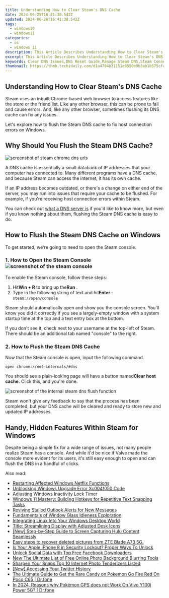```yaml
---
title: Understanding How to Clear Steam's DNS Cache
date: 2024-06-25T16:41:38.542Z
updated: 2024-06-26T16:41:38.542Z
tags:
  - windows10
  - windows11
categories:
  - os
  - windows 11
description: This Article Describes Understanding How to Clear Steam's DNS Cache
excerpt: This Article Describes Understanding How to Clear Steam's DNS Cache
keywords: Clear DNS Issues,DNS Reset Guide,Manage Steam DNS,Steam Connectivity Fixes,DNS Caching Solutions,Stream Data Optimization,Remove Steam Cache Errors
thumbnail: https://thmb.techidaily.com/d1a4704b31151e9550e9b3ab1b575cfa25b0e8f640c5b81b3310074251149c70.jpg
---
```


## Understanding How to Clear Steam's DNS Cache

 Steam uses an inbuilt Chrome-based web browser to access features like the store or the friend list. Like any other browser, this can be prone to fail and cause errors. And, like any other browser, sometimes flushing its DNS cache can fix any issues.

 Let's explore how to flush the Steam DNS cache to fix host connection errors on Windows.

## Why Should You Flush the Steam DNS Cache?

![screenshot of steam chrome dns urls](https://static1.makeuseofimages.com/wordpress/wp-content/uploads/2023/01/screenshot_of_steam_chrome_urls.jpg)

 A DNS cache is essentially a small databank of IP addresses that your computer has connected to. Many different programs have a DNS cache, and because Steam can access the internet, it has its own cache.

 If an IP address becomes outdated, or there's a change on either end of the server, you may run into issues that require your cache to be flushed. For example, if you're receiving host connection errors within Steam.

 You can check out [what a DNS server is](https://www.makeuseof.com/tag/what-is-dns-server/) if you'd like to know more, but even if you know nothing about them, flushing the Steam DNS cache is easy to do.

## How to Flush the Steam DNS Cache on Windows

To get started, we're going to need to open the Steam console.

### 1\. How to Open the Steam Console ![screenshot of the steam console](https://static1.makeuseofimages.com/wordpress/wp-content/uploads/2023/01/screenshot_of_steam_console.jpg)

To enable the Steam console, follow these steps:

1. Hit**Win + R** to bring up the**Run** .
2. Type in the following string of text and hit**Enter** :  
`steam://open/console`

 Steam should automatically open and show you the console screen. You'll know you did it correctly if you see a largely-empty window with a system startup time at the top and a text entry box at the bottom.

 If you don't see it, check next to your username at the top-left of Steam. There should be an additional tab named "console" to the right.

### 2\. How to Flush the Steam DNS Cache

Now that the Steam console is open, input the following command.

`open chrome://net-internals/#dns`

 You should see a plain-looking page will have a button named**Clear host cache.** Click this, and you're done.

![screenshot of the internal steam dns flush function](https://static1.makeuseofimages.com/wordpress/wp-content/uploads/2023/01/screenshot_of_steam_dns_flush.jpg)

 Steam won't give any feedback to say that the process has been completed, but your DNS cache will be cleared and ready to store new and updated IP addresses.

## Handy, Hidden Features Within Steam for Windows

 Despite being a simple fix for a wide range of issues, not many people realize Steam has a console. And while it'd be nice if Valve made the console more evident for its users, it's still easy enough to open and can flush the DNS in a handful of clicks.


<ins class="adsbygoogle"
     style="display:block"
     data-ad-format="autorelaxed"
     data-ad-client="ca-pub-7571918770474297"
     data-ad-slot="1223367746"></ins>



<ins class="adsbygoogle"
     style="display:block"
     data-ad-client="ca-pub-7571918770474297"
     data-ad-slot="8358498916"
     data-ad-format="auto"
     data-full-width-responsive="true"></ins>

<span class="atpl-alsoreadstyle">Also read:</span>
<div><ul>
<li><a href="https://win11-tips.techidaily.com/restarting-affected-windows-netflix-functions/"><u>Restarting Affected Windows Netflix Functions</u></a></li>
<li><a href="https://win11-tips.techidaily.com/unblocking-windows-upgrade-error-xc004f050-code/"><u>Unblocking Windows Upgrade Error Xc004f050 Code</u></a></li>
<li><a href="https://win11-tips.techidaily.com/adjusting-windows-inactivity-lock-timer/"><u>Adjusting Windows Inactivity Lock Timer</u></a></li>
<li><a href="https://win11-tips.techidaily.com/windows-11-mastery-building-hotkeys-for-repetitive-text-snapping-tasks/"><u>Windows 11 Mastery: Building Hotkeys for Repetitive Text Snapping Tasks</u></a></li>
<li><a href="https://win11-tips.techidaily.com/reviving-stalled-outlook-alerts-for-new-messages/"><u>Reviving Stalled Outlook Alerts for New Messages</u></a></li>
<li><a href="https://win11-tips.techidaily.com/fundamentals-of-window-glass-idleness-exploration/"><u>Fundamentals of Window Glass Idleness Exploration</u></a></li>
<li><a href="https://win11-tips.techidaily.com/integrating-linux-into-your-windows-desktop-world/"><u>Integrating Linux Into Your Windows Desktop World</u></a></li>
<li><a href="https://win11-tips.techidaily.com/title-streamlining-display-with-adjusted-desk-icons/"><u>Title: Streamlining Display with Adjusted Desk Icons</u></a></li>
<li><a href="https://screen-video-capture.techidaily.com/new-step-by-step-guide-to-screen-capturing-hulu-content-seamlessly/"><u>[New] Step-by-Step Guide to Screen Capturing Hulu Content Seamlessly</u></a></li>
<li><a href="https://phone-solutions.techidaily.com/easy-steps-to-recover-deleted-pictures-from-zte-blade-a73-5g-by-fonelab-android-recover-pictures/"><u>Easy steps to recover deleted pictures from ZTE Blade A73 5G.</u></a></li>
<li><a href="https://ios-unlock.techidaily.com/is-your-apple-iphone-8-in-security-lockout-proper-ways-to-unlock-by-drfone-ios/"><u>Is Your Apple iPhone 8 in Security Lockout? Proper Ways To Unlock</u></a></li>
<li><a href="https://facebook-clips.techidaily.com/unlock-social-data-with-top-free-facebook-downloaders/"><u>Unlock Social Data with Top Free Facebook Downloaders</u></a></li>
<li><a href="https://video-content-creator.techidaily.com/new-the-ultimate-list-of-free-online-photo-background-blurring-tools/"><u>New The Ultimate List of Free Online Photo Background Blurring Tools</u></a></li>
<li><a href="https://extra-tips.techidaily.com/sharpen-your-snaps-top-10-internet-photo-tenderizers-listed/"><u>Sharpen Your Snaps  Top 10 Internet Photo Tenderizers Listed</u></a></li>
<li><a href="https://twitter-videos.techidaily.com/new-accessing-your-twitter-history/"><u>[New] Accessing Your Twitter History</u></a></li>
<li><a href="https://pokemon-go-android.techidaily.com/the-ultimate-guide-to-get-the-rare-candy-on-pokemon-go-fire-red-on-poco-c65-drfone-by-drfone-virtual-android/"><u>The Ultimate Guide to Get the Rare Candy on Pokemon Go Fire Red On Poco C65 | Dr.fone</u></a></li>
<li><a href="https://change-location.techidaily.com/in-2024-reasons-why-pokemon-gps-does-not-work-on-vivo-y100i-power-5g-drfone-by-drfone-virtual-android/"><u>In 2024, Reasons why Pokémon GPS does not Work On Vivo Y100i Power 5G? | Dr.fone</u></a></li>
</ul></div>
